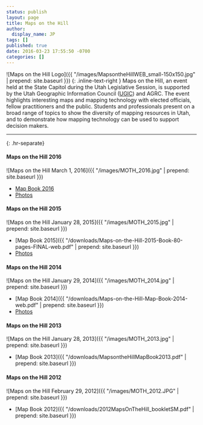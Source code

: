 ```yaml
---
status: publish
layout: page
title: Maps on the Hill
author:
  display_name: JP
tags: []
published: true
date: 2016-03-23 17:55:50 -0700
categories: []
---
```

 ![Maps on the Hill Logo]({{ "/images/MapsontheHillWEB_small-150x150.jpg" | prepend: site.baseurl }})
 {: .inline-text-right }
 Maps on the Hill, an event held at the State Capitol during the Utah Legislative Session, is supported by the Utah Geographic Information Council ([UGIC](http://ugic.info/)) and AGRC. The event highlights interesting maps and mapping technology with elected officials, fellow practitioners and the public. Students and professionals present on a broad range of topics to show the diversity of mapping resources in Utah, and to demonstrate how mapping technology can be used to support decision makers.

----------
{: .hr-separate}

#### Maps on the Hill 2016
 ![Maps on the Hill March 1, 2016]({{ "/images/MOTH_2016.jpg" | prepend: site.baseurl }})

- [Map Book 2016](https://drive.google.com/file/d/0B0ScYXX9W5INQzdEZk40cVFnY2M/view)
- [Photos](https://drive.google.com/folderview?id=0B2TozNhMXSiedlBmREtjdzFEUHc&usp=sharing)

#### Maps on the Hill 2015
 ![Maps on the Hill January 28, 2015]({{ "/images/MOTH_2015.jpg" | prepend: site.baseurl }})

- [Map Book 2015]({{ "/downloads/Maps-on-the-Hill-2015-Book-80-pages-FINAL-web.pdf" | prepend: site.baseurl }})
- [Photos](https://www.flickr.com/photos/118521371@N02/sets/72157650544752656/)

#### Maps on the Hill 2014
 ![Maps on the Hill January 29, 2014]({{ "/images/MOTH_2014.jpg" | prepend: site.baseurl }})

- [Map Book 2014]({{ "/downloads/Maps-on-the-Hill-Map-Book-2014-web.pdf" | prepend: site.baseurl }})
- [Photos](https://www.flickr.com/photos/118521371@N02/albums/72157641427057164)

#### Maps on the Hill 2013
 ![Maps on the Hill January 28, 2013]({{ "/images/MOTH_2013.jpg" | prepend: site.baseurl }})

- [Map Book 2013]({{ "/downloads/MapsontheHillMapBook2013.pdf" | prepend: site.baseurl }})

#### Maps on the Hill 2012
 ![Maps on the Hill February 29, 2012]({{ "/images/MOTH_2012.JPG" | prepend: site.baseurl }})

- [Map Book 2012]({{ "/downloads/2012MapsOnTheHill_bookletSM.pdf" | prepend: site.baseurl }})
